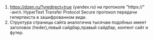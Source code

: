 1. https://dzen.ru/?yredirect=true (yandex.ru) на протоколе "https://" -англ. HyperText Transfer Protocol Secure протокол передачи гипертекста в зашифрованном виде.
2. Структура страницы сайта аналогична тысячам подобных имеет заголовок (heder),левый сайдбар,правый сайдбар, контент сайт и футер.



